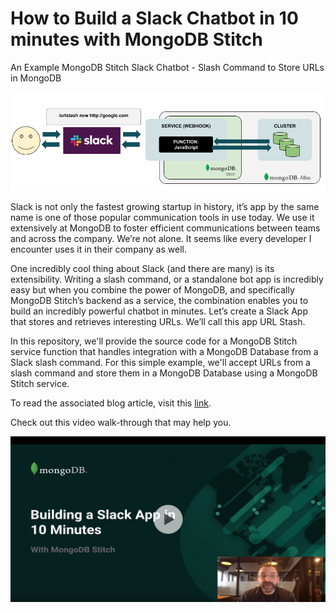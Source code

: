 # How to Build a Slack Chatbot in 10 minutes with MongoDB Stitch
An Example MongoDB Stitch Slack Chatbot - Slash Command to Store URLs in MongoDB

![MongoDB Stitch Slack App Flow Example](https://github.com/mrlynn/mongodb-stitch-slack-urlstash/blob/master/images/slack-mongodb-stitch.png?raw=true "MongoDB Stitch Slack App Flow Diagram")

Slack is not only the fastest growing startup in history, it’s app by the same name is one of those popular communication tools in use today. We use it extensively at MongoDB to foster efficient communications between teams and across the company. We’re not alone. It seems like every developer I encounter uses it in their company as well. 

One incredibly cool thing about Slack (and there are many) is its extensibility. Writing a slash command, or a standalone bot app is incredibly easy but when you combine the power of MongoDB, and specifically MongoDB Stitch’s backend as a service, the combination enables you to build an incredibly powerful chatbot in minutes. Let’s create a Slack App that stores and retrieves interesting URLs. We’ll call this app URL Stash.

In this repository, we'll provide the source code for a MongoDB Stitch service function that handles integration with a MongoDB Database from a Slack slash command. For this simple example, we'll accept URLs from a slash command and store them in a MongoDB Database using a MongoDB Stitch service.

To read the associated blog article, visit this [link](https://mongodb.com/blog/how-to-build-a-slack-chatbot-in-mongodb-stitch).

Check out this video walk-through that may help you.

[![Building a Slack App in 10 Minutes with MongoDB Stitch](https://github.com/mrlynn/mongodb-stitch-slack-urlstash/blob/master/images/slack-stich-cover.jpg?raw=true)](https://www.youtube.com/watch?v=FLSvZ2WmYzc)

